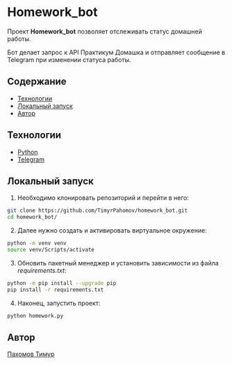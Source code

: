 # Homework_bot

Проект **Homework_bot** позволяет отслеживать статус домашней работы.

Бот делает запрос к API Практикум Домашка и отправляет сообщение в Telegram при изменении статуса работы.

## Содержание
- [Технологии](https://github.com/TimyrPahomov/homework_bot#технологии)
- [Локальный запуск](https://github.com/TimyrPahomov/homework_bot#локальный-запуск)
- [Автор](https://github.com/TimyrPahomov/homework_bot#автор)

## Технологии
- [Python](https://www.python.org/)
- [Telegram](https://core.telegram.org/)

## Локальный запуск
1. Необходимо клонировать репозиторий и перейти в него:

```sh
git clone https://github.com/TimyrPahomov/homework_bot.git
cd homework_bot/
```

2. Далее нужно создать и активировать виртуальное окружение:

```sh
python -m venv venv
source venv/Scripts/activate
```

3. Обновить пакетный менеджер и установить зависимости из файла _requirements.txt_:

```sh
python -m pip install --upgrade pip
pip install -r requirements.txt
```

4. Наконец, запустить проект:

```sh
python homework.py
```

## Автор
[Пахомов Тимур](<https://github.com/TimyrPahomov/>)